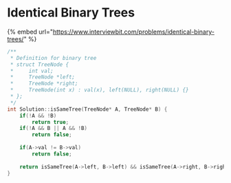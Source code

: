 # Identical Binary Trees

{% embed url="https://www.interviewbit.com/problems/identical-binary-trees/" %}

```cpp
/**
 * Definition for binary tree
 * struct TreeNode {
 *     int val;
 *     TreeNode *left;
 *     TreeNode *right;
 *     TreeNode(int x) : val(x), left(NULL), right(NULL) {}
 * };
 */
int Solution::isSameTree(TreeNode* A, TreeNode* B) {
    if(!A && !B)
        return true;
    if(!A && B || A && !B) 
        return false;
        
    if(A->val != B->val)
        return false;
        
    return isSameTree(A->left, B->left) && isSameTree(A->right, B->right);
}
```
